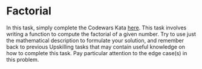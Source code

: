 # Factorial

In this task, simply complete the Codewars Kata [here](https://www.codewars.com/kata/57a049e253ba33ac5e000212). This task involves writing a function to compute the factorial of a given number. Try to use just the mathematical description to formulate your solution, and remember back to previous Upskilling tasks that may contain useful knowledge on how to complete this task. Pay particular attention to the edge case(s) in this problem.